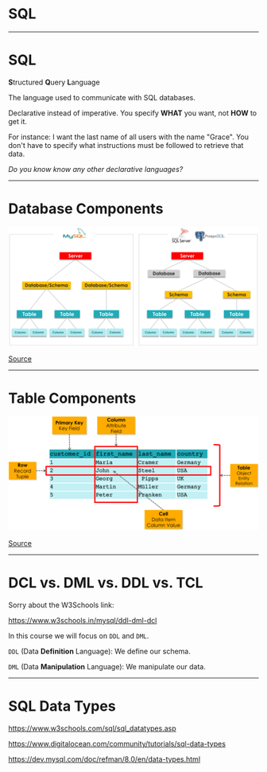 <div class="title-card">
    <h1>SQL</h1>
</div>

---

# SQL

**S**tructured **Q**uery **L**anguage

The language used to communicate with SQL databases.

Declarative instead of imperative. You specify **WHAT** you want, not **HOW** to get it.

For instance: I want the last name of all users with the name "Grace". You don't have to specify what instructions must be followed to retrieve that data.

*Do you know know any other declarative languages?*

---

# Database Components

<img src="./assets/sql_database_anatomy.png" alt="sql database components">

[Source](https://www.datawithbaraa.com/sql-introduction/sql-database-concept/)

---

# Table Components

<img src="./assets/sql_table_anatomy.png" alt="sql table components">

[Source](https://www.datawithbaraa.com/sql-introduction/sql-tables/)

---

# DCL vs. DML vs. DDL vs. TCL

Sorry about the W3Schools link:

https://www.w3schools.in/mysql/ddl-dml-dcl

In this course we will focus on `DDL` and `DML`.

`DDL` (Data **Definition** Language): We define our schema.

`DML` (Data **Manipulation** Language): We manipulate our data.

---


# SQL Data Types

https://www.w3schools.com/sql/sql_datatypes.asp

https://www.digitalocean.com/community/tutorials/sql-data-types

https://dev.mysql.com/doc/refman/8.0/en/data-types.html


